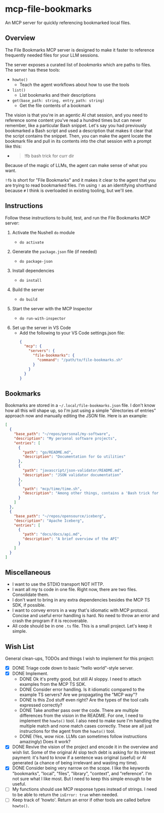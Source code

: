 # mcp-file-bookmarks

An MCP server for quickly referencing bookmarked local files.


## Overview

The File Bookmarks MCP server is designed to make it faster to reference frequently needed files for your LLM sessions.

The server exposes a curated list of *bookmarks* which are paths to files. The server has these tools:

* `howto()`
  * Teach the agent workflows about how to use the tools
* `list()`
  * List bookmarks and their descriptions
* `get(base_path: string, entry_path: string)`
  * Get the file contents of a bookmark

The vision is that you're in an agentic AI chat session, and you need to reference some content you've read a hundred times but can never remember, like a particular Bash snippet. Let's say you had previously bookmarked a Bash script and used a description that makes it clear that the script contains the snippet. Then, you can make the agent locate the bookmark file and pull in its contents into the chat session with a prompt like this:

* > !fb bash trick for curr dir

Because of the magic of LLMs, the agent can make sense of what you want.

`!fb` is short for "File Bookmarks" and it makes it clear to the agent that you are trying to read bookmarked files. I'm using `!` as an identifying shorthand because `#` I think is overloaded in existing tooling, but we'll see.


## Instructions

Follow these instructions to build, test, and run the File Bookmarks MCP server:

1. Activate the Nushell `do` module
   * ```nushell
     do activate
     ```
2. Generate the `package.json` file (if needed)
   * ```nushell
     do package-json
     ```
3. Install dependencies
   * ```nushell
     do install
     ```
4. Build the server
   * ```nushell
     do build
     ```
5. Start the server with the MCP Inspector
   * ```nushell
     do run-with-inspector
     ```
6. Set up the server in VS Code
   * Add the following to your VS Code settings.json file:
     ```json
     {
       "mcp": {
         "servers": {
           "file-bookmarks": {
             "command": "/path/to/file-bookmarks.sh"
           }
         }
       }
     }
     ```


## Bookmarks

Bookmarks are stored in a `~/.local/file-bookmarks.json` file. I don't know how all this will shape up, so I'm just using a simple "directories of entries" approach now and manually editing the JSON file. Here is an example:

```json
[
  {
    "base_path": "~/repos/personal/my-software",
    "description": "My personal software projects",
    "entries": [
      {
        "path": "go/README.md",
        "description": "Documentation for Go utilities"
      },
      {
        "path": "javascript/json-validator/README.md",
        "description": "JSON validator documentation"
      },
      {
        "path": "mcp/time/time.sh",
        "description": "Among other things, contains a 'Bash trick for getting current dir'"
      }
    ]
  },
  {
    "base_path": "~/repos/opensource/iceberg",
    "description": "Apache Iceberg",
    "entries": [
      {
        "path": "docs/docs/api.md",
        "description": "A brief overview of the API"
      }
    ]
  }
]
```


## Miscellaneous

* I want to use the STDIO transport NOT HTTP.
* I want all my ts code in one file. Right now, there are two files. Consolidate them.
* I don't want to bring in any extra dependencies besides the MCP TS SDK, if possible.
* I want to convey errors in a way that's idiomatic with MCP protocol. Concise and useful error handling is hard. No need to throw an error and crash the program if it is recoverable.
* All code should be in one `.ts` file. This is a small project. Let's keep it simple.


## Wish List

General clean-ups, TODOs and things I wish to implement for this project:

* [x] DONE Triage code down to basic "hello world"-style server.
* [x] DONE Implement.
    * DONE Ok it's pretty good, but still AI sloppy. I need to attach examples from the MCP TS SDK.
    * DONE Consider error handling. Is it idiomatic compared to the example TS servers? Are we propagating the "MCP way"?
    * DONE Is this Zod stuff even right? Are the types of the tool calls expressed correctly?
    * DONE Take another pass over the code. There are multiple differences from the vision in the README. For one, I need to implement the `howto()` tool. I also need to make sure I'm handling the multiple match and none match cases correctly. These are all just instructions for the agent from the `howto()` tool.
    * DONE (Yes, wow nice. LLMs can sometimes follow instructions amazingly) Does it work?
* [x] DONE Revive the vision of the project and encode it in the overview and wish list. Some of the original AI slop tech debt is asking for its interest payment: it's hard to know if a sentence was original (useful) or AI generated (a chance of being irrelevant and wasting my time).
* [x] DONE Consider being very narrow on the scope. I like the keywords "bookmarks", "local", "files", "library", "context", and "reference". I'm not sure what I like most. But I need to keep this simple enough to be useful.
* [ ] My functions should use MCP response types instead of strings. I need to be able to return the `isError: true` when needed.
* [ ] Keep track of 'howto'. Return an error if other tools are called before `howto()`.